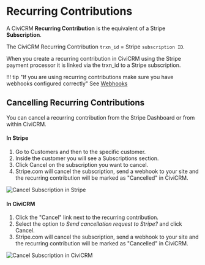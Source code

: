 # Recurring Contributions

A CiviCRM **Recurring Contribution** is the equivalent of a Stripe **Subscription**.

The CiviCRM Recurring Contribution `trxn_id` = Stripe `subscription ID`.

When you create a recurring contribution in CiviCRM using the Stripe payment processor it is linked via the trxn_id to a Stripe subscription.

!!! tip "If you are using recurring contributions make sure you have webhooks configured correctly"
    See [Webhooks](/webhook)

## Cancelling Recurring Contributions
You can cancel a recurring contribution from the Stripe Dashboard or from within CiviCRM.

#### In Stripe

1. Go to Customers and then to the specific customer.
1. Inside the customer you will see a Subscriptions section.
1. Click Cancel on the subscription you want to cancel.
1. Stripe.com will cancel the subscription, send a webhook to your site and the recurring contribution will be marked as "Cancelled" in CiviCRM.

![Cancel Subscription in Stripe](/images/stripedashboard_cancelsubscription.png)

#### In CiviCRM
1. Click the "Cancel" link next to the recurring contribution.
1. Select the option to *Send cancellation request to Stripe?* and click Cancel.
1. Stripe.com will cancel the subscription, send a webhook to your site and the recurring contribution will be marked as "Cancelled" in CiviCRM.

![Cancel Subscription in CiviCRM](/images/backend_cancelrecur.png)

